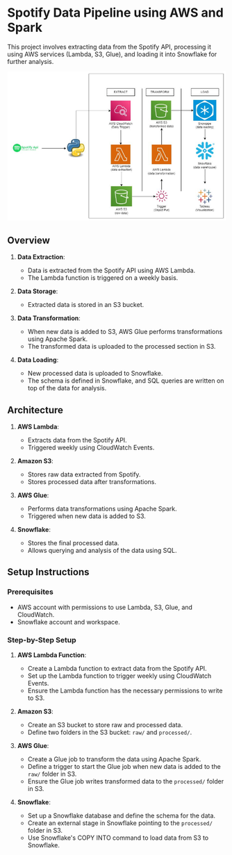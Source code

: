 # Spotify Data Pipeline using AWS and Spark

This project involves extracting data from the Spotify API, processing it using AWS services (Lambda, S3, Glue), and loading it into Snowflake for further analysis.

![Data Pipeline Flow](flow.jpeg)

## Overview

1. **Data Extraction**: 
   - Data is extracted from the Spotify API using AWS Lambda.
   - The Lambda function is triggered on a weekly basis.

2. **Data Storage**: 
   - Extracted data is stored in an S3 bucket.

3. **Data Transformation**: 
   - When new data is added to S3, AWS Glue performs transformations using Apache Spark.
   - The transformed data is uploaded to the processed section in S3.

4. **Data Loading**: 
   - New processed data is uploaded to Snowflake.
   - The schema is defined in Snowflake, and SQL queries are written on top of the data for analysis.

## Architecture

1. **AWS Lambda**:
   - Extracts data from the Spotify API.
   - Triggered weekly using CloudWatch Events.

2. **Amazon S3**:
   - Stores raw data extracted from Spotify.
   - Stores processed data after transformations.

3. **AWS Glue**:
   - Performs data transformations using Apache Spark.
   - Triggered when new data is added to S3.

4. **Snowflake**:
   - Stores the final processed data.
   - Allows querying and analysis of the data using SQL.

## Setup Instructions

### Prerequisites

- AWS account with permissions to use Lambda, S3, Glue, and CloudWatch.
- Snowflake account and workspace.

### Step-by-Step Setup

1. **AWS Lambda Function**:
   - Create a Lambda function to extract data from the Spotify API.
   - Set up the Lambda function to trigger weekly using CloudWatch Events.
   - Ensure the Lambda function has the necessary permissions to write to S3.

2. **Amazon S3**:
   - Create an S3 bucket to store raw and processed data.
   - Define two folders in the S3 bucket: `raw/` and `processed/`.

3. **AWS Glue**:
   - Create a Glue job to transform the data using Apache Spark.
   - Define a trigger to start the Glue job when new data is added to the `raw/` folder in S3.
   - Ensure the Glue job writes transformed data to the `processed/` folder in S3.

4. **Snowflake**:
   - Set up a Snowflake database and define the schema for the data.
   - Create an external stage in Snowflake pointing to the `processed/` folder in S3.
   - Use Snowflake's COPY INTO command to load data from S3 to Snowflake.

